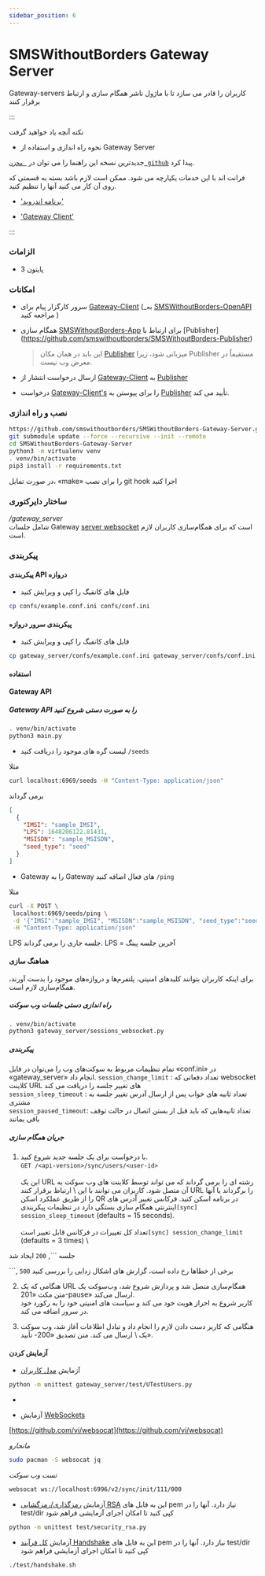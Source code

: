 ```yaml
---
sidebar_position: 6
---
```


# SMSWithoutBorders Gateway Server

Gateway-servers کاربران را قادر می سازد تا با ماژول ناشر همگام سازی و ارتباط برقرار کنند

:::

نکته آنچه یاد خواهید گرفت

- نحوه راه اندازی و استفاده از Gateway Server

جدیدترین نسخه این راهنما را می توان در [` مخزن github`](https://github.com/smswithoutborders/SMSWithoutBorders-Gateway-Server) پیدا کرد.

فرانت اند با این خدمات یکپارچه می شود. ممکن است لازم باشد بسته به قسمتی که روی آن کار می کنید آنها را تنظیم کنید.

- ['برنامه اندروید'](https://github.com/smswithoutborders/SMSWithoutBorders-App-Android)

- ['Gateway Client'](https://github.com/smswithoutborders/SMSWithoutBorders-Gateway-Client)

:::

### الزامات

- پایتون 3

### امکانات

- سرور کارگزار پیام برای [Gateway-Client](https://github.com/smswithoutborders/SMSWithoutBorders-Gateway-Client) (\_به [SMSWithoutBorders-OpenAPI](https://github.com/smswithoutborders/SMSWith-Open) مراجعه کنید )

- همگام سازی [SMSWithoutBorders-App](https://github.com/smswithoutborders/SMSWithoutBorders-App-Android) برای ارتباط با [Publisher] (https://github.com/smswithoutborders/SMSWithoutBorders-Publisher)

  > این باید در همان مکان [Publisher](https://github.com/smswithoutborders/SMSWithoutBorders-Publisher) میزبانی شود، زیرا Publisher مستقیماً در معرض وب نیست.

- ارسال درخواست انتشار از [Gateway-Client](https://github.com/smswithoutborders/SMSWithoutBorders-Gateway-Client) به [Publisher](https://github.com/smswithoutborders/SMSWithoutBorders-Publisher)

- درخواست [Gateway-Client's](https://github.com/smswithoutborders/SMSWithoutBorders-Gateway-Client) را برای پیوستن به [Publisher](https://github.com/smswithoutborders/SMSWithoutBorders-Publisher) تأیید می کند.

### نصب و راه اندازی

```bash
https://github.com/smswithoutborders/SMSWithoutBorders-Gateway-Server.git
git submodule update --force --recursive --init --remote
cd SMSWithoutBorders-Gateway-Server
python3 -m virtualenv venv
. venv/bin/activate
pip3 install -r requirements.txt
```

در صورت تمایل، «make» را برای نصب git hook اجرا کنید

### ساختار دایرکتوری

_/gateway_server_ \
شامل جلسات Gateway [server websocket](https://github.com/smswithoutborders/SMSWithoutBorders-Gateway-Server/tree/main/gateway_server/sessions_websocket.py) است که برای همگام‌سازی کاربران لازم است.

### پیکربندی

#### پیکربندی API دروازه

- فایل های کانفیگ را کپی و ویرایش کنید

```bash
cp confs/example.conf.ini confs/conf.ini
```

#### پیکربندی سرور دروازه

- فایل های کانفیگ را کپی و ویرایش کنید

```bash
cp gateway_server/confs/example.conf.ini gateway_server/confs/conf.ini
```

#### استفاده

<a name="synchronization" ></a>

#### Gateway API

##### Gateway API را به صورت دستی شروع کنید

```bash
. venv/bin/activate
python3 main.py
```

- لیست گره های موجود را دریافت کنید
  `/seeds
`

مثلا

```bash
curl localhost:6969/seeds -H "Content-Type: application/json"
```

برمی گرداند

```json
[
  {
    "IMSI": "sample_IMSI",
    "LPS": 1648206122.81431,
    "MSISDN": "sample_MSISDN",
    "seed_type": "seed"
  }
]
```

- Gateway را به Gateway های فعال اضافه کنید
  `/ping
`

مثلا

```bash
curl -X POST \
 localhost:6969/seeds/ping \
 -d '{"IMSI":"sample_IMSI", "MSISDN":"sample_MSISDN", "seed_type":"seed"}' \
 -H "Content-Type: application/json"
```

LPS جلسه جاری را برمی گرداند. LPS = آخرین جلسه پینگ

#### هماهنگ سازی

برای اینکه کاربران بتوانند کلیدهای امنیتی، پلتفرم‌ها و دروازه‌های موجود را بدست آورند، همگام‌سازی لازم است.

##### راه اندازی دستی جلسات وب سوکت

```bash
. venv/bin/activate
python3 gateway_server/sessions_websocket.py
```

##### پیکربندی

تمام تنظیمات مربوط به سوکت‌های وب را می‌توان در فایل «conf.ini» در «gateway_server» انجام داد.
`session_change_limit` : تعداد دفعاتی که websocket کلاینت URL های تغییر جلسه را دریافت می کند \
`session_sleep_timeout` : تعداد ثانیه های خواب پس از ارسال آدرس تغییر جلسه به مشتری \
`session_paused_timeout`: تعداد ثانیه‌هایی که باید قبل از بستن اتصال در حالت توقف باقی بمانند

##### جریان همگام سازی

1. با درخواست برای یک جلسه جدید شروع کنید. \
   `GET /<api-version>/sync/users/<user-id>` \
   \
   این یک URL رشته ای را برمی گرداند که می تواند توسط کلاینت های وب سوکت به آن متصل شود. کاربران می توانند با این \ ارتباط برقرار کنند
   URL را برگرداند یا آنها را از طریق عملکرد اسکن QR در برنامه اسکن کنید. فرکانس تغییر آدرس های اینترنتی همگام سازی بستگی دارد
   در تنظیمات پیکربندی`[sync] session_sleep_timeout` (defaults = 15 seconds). \
   \
   تعداد کل تغییرات در فرکانس قابل تغییر است`[sync] session_change_limit` (defaults = 3 times) \

جلسه ```, `200` ایجاد شد

```, `500` برخی از خطاها رخ داده است، گزارش های اشکال زدایی را بررسی کنید

2. هنگامی که یک URL همگام‌سازی متصل شد و پردازش شروع شد، وب‌سوکت یک متن مکث «201-pause» ارسال می‌کند. \
   کاربر شروع به احراز هویت خود می کند و سیاست های امنیتی خود را به رکورد خود در سرور اضافه می کند.

3. هنگامی که کاربر دست دادن لازم را انجام داد و تبادل اطلاعات آغاز شد، وب سوکت یک \ ارسال می کند.
   متن تصدیق «200- تأیید».

<a name="testing"></a>

#### آزمایش کردن

- آزمایش [مدل کاربران](https://github.com/smswithoutborders/SMSWithoutBorders-Gateway-Server/tree/main/gateway_server/users.py)

```bash
python -m unittest gateway_server/test/UTestUsers.py
```

-

* آزمایش [WebSockets](https://github.com/smswithoutborders/SMSWithoutBorders-Gateway-Server/tree/main/gateway_server/sessions_websocket.py)

[https://github.com/vi/websocat](https://github.com/vi/websocat)

_مانجارو_

```bash
sudo pacman -S websocat jq
```

_تست وب سوکت_

```bash
websocat ws://localhost:6996/v2/sync/init/111/000
```

- آزمایش [رمزگذاری/رمزگشایی RSA](https://github.com/smswithoutborders/SMSWithoutBorders-Gateway-Server/tree/main/test/security_rsa.py)
  این به فایل های pem نیاز دارد. آنها را در test/dir کپی کنید تا امکان اجرای آزمایشی فراهم شود

```bash
python -m unittest test/security_rsa.py
```

- آزمایش [کل فرآیند Handshake](https://github.com/smswithoutborders/SMSWithoutBorders-Gateway-Server/tree/main/test/handshake.py)
  این به فایل های pem نیاز دارد. آنها را در test/dir کپی کنید تا امکان اجرای آزمایشی فراهم شود

```bash
./test/handshake.sh
```